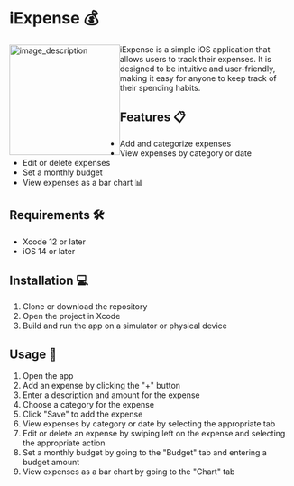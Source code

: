 <h1>iExpense 💰</h1>
<img src = "ezgif.com-gif-maker.gif" alt="image_description" width=196px height=auto style=float:left margin-right:10px;>
<p style=overflow:hidden>iExpense is a simple iOS application that allows users to track their expenses. It is designed to be intuitive and user-friendly, making it easy for anyone to keep track of their spending habits.</p>

<h2>Features 📋</h2>
<ul>
	<li>Add and categorize expenses</li>
	<li>View expenses by category or date</li>
	<li>Edit or delete expenses</li>
	<li>Set a monthly budget</li>
	<li>View expenses as a bar chart 📊</li>
</ul>

<h2>Requirements 🛠️</h2>
<ul>
	<li>Xcode 12 or later</li>
	<li>iOS 14 or later</li>
</ul>

<h2>Installation 💻</h2>
<ol>
	<li>Clone or download the repository</li>
	<li>Open the project in Xcode</li>
	<li>Build and run the app on a simulator or physical device</li>
</ol>

<h2>Usage 📱</h2>
<ol>
	<li>Open the app</li>
	<li>Add an expense by clicking the "+" button</li>
	<li>Enter a description and amount for the expense</li>
	<li>Choose a category for the expense</li>
	<li>Click "Save" to add the expense</li>
	<li>View expenses by category or date by selecting the appropriate tab</li>
	<li>Edit or delete an expense by swiping left on the expense and selecting the appropriate action</li>
	<li>Set a monthly budget by going to the "Budget" tab and entering a budget amount</li>
	<li>View expenses as a bar chart by going to the "Chart" tab</li>
</ol>
